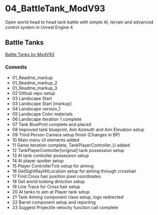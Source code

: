 # 04_BattleTank_ModV93
Open world head to head tank battle with simple AI, terrain and advanced control system in Unreal Engine 4

## Battle Tanks
[Battle Tanks by ModV93](https://github.com/modv93/04_BattleTank_ModV93)

### Commits 
* 01_Readme_markup
* 01_Readme_markup_2
* 01_Readme_markup_3
* 02 Github repo setup
* 03 Landscape Start
* 03 Landscape Start [markup]
* 04 Landscape version_1
* 05 Landscape Color  materials
* 06 Landscape iteration 1 complete
* 07 Tank BluePrint complete and placed
* 08 Improved tank blueprint, Aim Azimuth and Aim Elevation setup
* 09 Third Person Camera setup finish (Changes in BP)
* 10 Main menu UI elements added
* 11 Game iteration complete, TankPlayerController_U added
* 12 TankPlayerController[original] tank possession setup
* 13 AI tank controller possession setup
* 14 AI player spotter setup
* 15 Player ControllerTick setup for aiming
* 16 GetSightRayHitLocation setup for aiming through crosshair
* 17 Find Cross hair position pixel coordinates 
* 18 Get world looking direction setup
* 19 Line Trace for Cross hair setup
* 20 AI tanks to aim at Player tank setup
* 21 Tank Aiming component class setup, logs redirected 
* 22 Barrel component setup and reporting 
* 23 Suggest Projectile velocity function call complete 